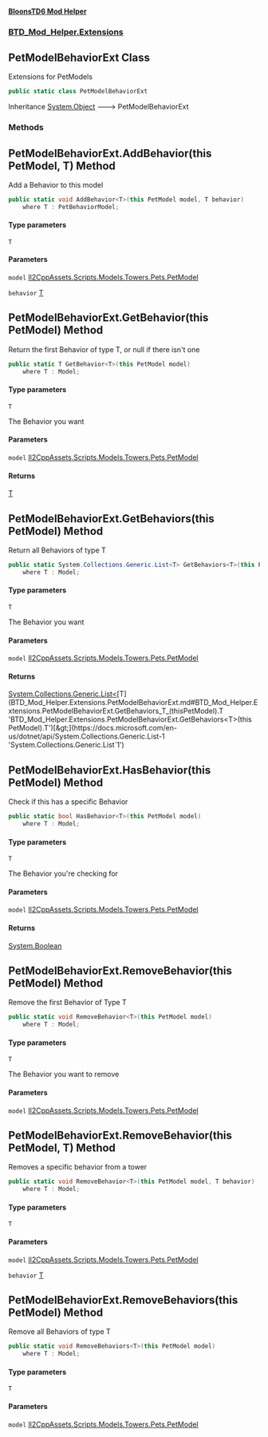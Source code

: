 #### [BloonsTD6 Mod Helper](README.md 'README')
### [BTD_Mod_Helper.Extensions](README.md#BTD_Mod_Helper.Extensions 'BTD_Mod_Helper.Extensions')

## PetModelBehaviorExt Class

Extensions for PetModels

```csharp
public static class PetModelBehaviorExt
```

Inheritance [System.Object](https://docs.microsoft.com/en-us/dotnet/api/System.Object 'System.Object') &#129106; PetModelBehaviorExt
### Methods

<a name='BTD_Mod_Helper.Extensions.PetModelBehaviorExt.AddBehavior_T_(thisPetModel,T)'></a>

## PetModelBehaviorExt.AddBehavior<T>(this PetModel, T) Method

Add a Behavior to this model

```csharp
public static void AddBehavior<T>(this PetModel model, T behavior)
    where T : PetBehaviorModel;
```
#### Type parameters

<a name='BTD_Mod_Helper.Extensions.PetModelBehaviorExt.AddBehavior_T_(thisPetModel,T).T'></a>

`T`
#### Parameters

<a name='BTD_Mod_Helper.Extensions.PetModelBehaviorExt.AddBehavior_T_(thisPetModel,T).model'></a>

`model` [Il2CppAssets.Scripts.Models.Towers.Pets.PetModel](https://docs.microsoft.com/en-us/dotnet/api/Il2CppAssets.Scripts.Models.Towers.Pets.PetModel 'Il2CppAssets.Scripts.Models.Towers.Pets.PetModel')

<a name='BTD_Mod_Helper.Extensions.PetModelBehaviorExt.AddBehavior_T_(thisPetModel,T).behavior'></a>

`behavior` [T](BTD_Mod_Helper.Extensions.PetModelBehaviorExt.md#BTD_Mod_Helper.Extensions.PetModelBehaviorExt.AddBehavior_T_(thisPetModel,T).T 'BTD_Mod_Helper.Extensions.PetModelBehaviorExt.AddBehavior<T>(this PetModel, T).T')

<a name='BTD_Mod_Helper.Extensions.PetModelBehaviorExt.GetBehavior_T_(thisPetModel)'></a>

## PetModelBehaviorExt.GetBehavior<T>(this PetModel) Method

Return the first Behavior of type T, or null if there isn't one

```csharp
public static T GetBehavior<T>(this PetModel model)
    where T : Model;
```
#### Type parameters

<a name='BTD_Mod_Helper.Extensions.PetModelBehaviorExt.GetBehavior_T_(thisPetModel).T'></a>

`T`

The Behavior you want
#### Parameters

<a name='BTD_Mod_Helper.Extensions.PetModelBehaviorExt.GetBehavior_T_(thisPetModel).model'></a>

`model` [Il2CppAssets.Scripts.Models.Towers.Pets.PetModel](https://docs.microsoft.com/en-us/dotnet/api/Il2CppAssets.Scripts.Models.Towers.Pets.PetModel 'Il2CppAssets.Scripts.Models.Towers.Pets.PetModel')

#### Returns
[T](BTD_Mod_Helper.Extensions.PetModelBehaviorExt.md#BTD_Mod_Helper.Extensions.PetModelBehaviorExt.GetBehavior_T_(thisPetModel).T 'BTD_Mod_Helper.Extensions.PetModelBehaviorExt.GetBehavior<T>(this PetModel).T')

<a name='BTD_Mod_Helper.Extensions.PetModelBehaviorExt.GetBehaviors_T_(thisPetModel)'></a>

## PetModelBehaviorExt.GetBehaviors<T>(this PetModel) Method

Return all Behaviors of type T

```csharp
public static System.Collections.Generic.List<T> GetBehaviors<T>(this PetModel model)
    where T : Model;
```
#### Type parameters

<a name='BTD_Mod_Helper.Extensions.PetModelBehaviorExt.GetBehaviors_T_(thisPetModel).T'></a>

`T`

The Behavior you want
#### Parameters

<a name='BTD_Mod_Helper.Extensions.PetModelBehaviorExt.GetBehaviors_T_(thisPetModel).model'></a>

`model` [Il2CppAssets.Scripts.Models.Towers.Pets.PetModel](https://docs.microsoft.com/en-us/dotnet/api/Il2CppAssets.Scripts.Models.Towers.Pets.PetModel 'Il2CppAssets.Scripts.Models.Towers.Pets.PetModel')

#### Returns
[System.Collections.Generic.List&lt;](https://docs.microsoft.com/en-us/dotnet/api/System.Collections.Generic.List-1 'System.Collections.Generic.List`1')[T](BTD_Mod_Helper.Extensions.PetModelBehaviorExt.md#BTD_Mod_Helper.Extensions.PetModelBehaviorExt.GetBehaviors_T_(thisPetModel).T 'BTD_Mod_Helper.Extensions.PetModelBehaviorExt.GetBehaviors<T>(this PetModel).T')[&gt;](https://docs.microsoft.com/en-us/dotnet/api/System.Collections.Generic.List-1 'System.Collections.Generic.List`1')

<a name='BTD_Mod_Helper.Extensions.PetModelBehaviorExt.HasBehavior_T_(thisPetModel)'></a>

## PetModelBehaviorExt.HasBehavior<T>(this PetModel) Method

Check if this has a specific Behavior

```csharp
public static bool HasBehavior<T>(this PetModel model)
    where T : Model;
```
#### Type parameters

<a name='BTD_Mod_Helper.Extensions.PetModelBehaviorExt.HasBehavior_T_(thisPetModel).T'></a>

`T`

The Behavior you're checking for
#### Parameters

<a name='BTD_Mod_Helper.Extensions.PetModelBehaviorExt.HasBehavior_T_(thisPetModel).model'></a>

`model` [Il2CppAssets.Scripts.Models.Towers.Pets.PetModel](https://docs.microsoft.com/en-us/dotnet/api/Il2CppAssets.Scripts.Models.Towers.Pets.PetModel 'Il2CppAssets.Scripts.Models.Towers.Pets.PetModel')

#### Returns
[System.Boolean](https://docs.microsoft.com/en-us/dotnet/api/System.Boolean 'System.Boolean')

<a name='BTD_Mod_Helper.Extensions.PetModelBehaviorExt.RemoveBehavior_T_(thisPetModel)'></a>

## PetModelBehaviorExt.RemoveBehavior<T>(this PetModel) Method

Remove the first Behavior of Type T

```csharp
public static void RemoveBehavior<T>(this PetModel model)
    where T : Model;
```
#### Type parameters

<a name='BTD_Mod_Helper.Extensions.PetModelBehaviorExt.RemoveBehavior_T_(thisPetModel).T'></a>

`T`

The Behavior you want to remove
#### Parameters

<a name='BTD_Mod_Helper.Extensions.PetModelBehaviorExt.RemoveBehavior_T_(thisPetModel).model'></a>

`model` [Il2CppAssets.Scripts.Models.Towers.Pets.PetModel](https://docs.microsoft.com/en-us/dotnet/api/Il2CppAssets.Scripts.Models.Towers.Pets.PetModel 'Il2CppAssets.Scripts.Models.Towers.Pets.PetModel')

<a name='BTD_Mod_Helper.Extensions.PetModelBehaviorExt.RemoveBehavior_T_(thisPetModel,T)'></a>

## PetModelBehaviorExt.RemoveBehavior<T>(this PetModel, T) Method

Removes a specific behavior from a tower

```csharp
public static void RemoveBehavior<T>(this PetModel model, T behavior)
    where T : Model;
```
#### Type parameters

<a name='BTD_Mod_Helper.Extensions.PetModelBehaviorExt.RemoveBehavior_T_(thisPetModel,T).T'></a>

`T`
#### Parameters

<a name='BTD_Mod_Helper.Extensions.PetModelBehaviorExt.RemoveBehavior_T_(thisPetModel,T).model'></a>

`model` [Il2CppAssets.Scripts.Models.Towers.Pets.PetModel](https://docs.microsoft.com/en-us/dotnet/api/Il2CppAssets.Scripts.Models.Towers.Pets.PetModel 'Il2CppAssets.Scripts.Models.Towers.Pets.PetModel')

<a name='BTD_Mod_Helper.Extensions.PetModelBehaviorExt.RemoveBehavior_T_(thisPetModel,T).behavior'></a>

`behavior` [T](BTD_Mod_Helper.Extensions.PetModelBehaviorExt.md#BTD_Mod_Helper.Extensions.PetModelBehaviorExt.RemoveBehavior_T_(thisPetModel,T).T 'BTD_Mod_Helper.Extensions.PetModelBehaviorExt.RemoveBehavior<T>(this PetModel, T).T')

<a name='BTD_Mod_Helper.Extensions.PetModelBehaviorExt.RemoveBehaviors_T_(thisPetModel)'></a>

## PetModelBehaviorExt.RemoveBehaviors<T>(this PetModel) Method

Remove all Behaviors of type T

```csharp
public static void RemoveBehaviors<T>(this PetModel model)
    where T : Model;
```
#### Type parameters

<a name='BTD_Mod_Helper.Extensions.PetModelBehaviorExt.RemoveBehaviors_T_(thisPetModel).T'></a>

`T`
#### Parameters

<a name='BTD_Mod_Helper.Extensions.PetModelBehaviorExt.RemoveBehaviors_T_(thisPetModel).model'></a>

`model` [Il2CppAssets.Scripts.Models.Towers.Pets.PetModel](https://docs.microsoft.com/en-us/dotnet/api/Il2CppAssets.Scripts.Models.Towers.Pets.PetModel 'Il2CppAssets.Scripts.Models.Towers.Pets.PetModel')